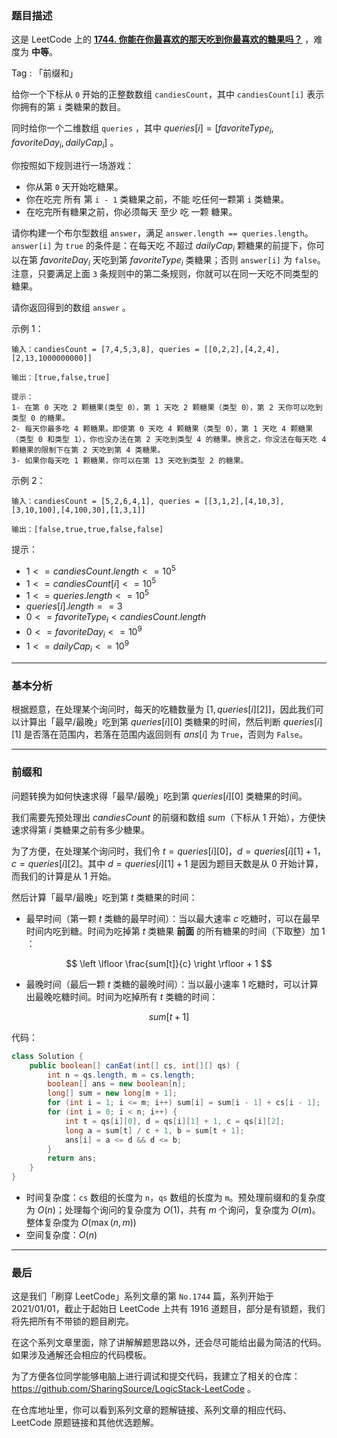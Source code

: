 ### 题目描述

这是 LeetCode 上的 **[1744. 你能在你最喜欢的那天吃到你最喜欢的糖果吗？](https://leetcode-cn.com/problems/can-you-eat-your-favorite-candy-on-your-favorite-day/solution/gong-shui-san-xie-qian-zhui-he-qiu-jie-c-b38y/)** ，难度为 **中等**。

Tag : 「前缀和」



给你一个下标从 `0` 开始的正整数数组 `candiesCount`，其中 `candiesCount[i]` 表示你拥有的第 `i` 类糖果的数目。

同时给你一个二维数组 `queries` ，其中 $queries[i] = [favoriteType_{i}, favoriteDay_{i}, dailyCap_{i}]$ 。

你按照如下规则进行一场游戏：

* 你从第 `0` 天开始吃糖果。
* 你在吃完 所有 第 `i - 1` 类糖果之前，不能 吃任何一颗第 `i` 类糖果。
* 在吃完所有糖果之前，你必须每天 至少 吃 一颗 糖果。

请你构建一个布尔型数组 `answer`，满足 `answer.length == queries.length`。`answer[i]` 为 `true` 的条件是：在每天吃 不超过 $dailyCap_i$ 颗糖果的前提下，你可以在第 $favoriteDay_i$ 天吃到第 $favoriteType_i$ 类糖果；否则 `answer[i]` 为 `false`。注意，只要满足上面 `3` 条规则中的第二条规则，你就可以在同一天吃不同类型的糖果。

请你返回得到的数组 `answer` 。



示例 1：
```
输入：candiesCount = [7,4,5,3,8], queries = [[0,2,2],[4,2,4],[2,13,1000000000]]

输出：[true,false,true]

提示：
1- 在第 0 天吃 2 颗糖果(类型 0），第 1 天吃 2 颗糖果（类型 0），第 2 天你可以吃到类型 0 的糖果。
2- 每天你最多吃 4 颗糖果。即使第 0 天吃 4 颗糖果（类型 0），第 1 天吃 4 颗糖果（类型 0 和类型 1），你也没办法在第 2 天吃到类型 4 的糖果。换言之，你没法在每天吃 4 颗糖果的限制下在第 2 天吃到第 4 类糖果。
3- 如果你每天吃 1 颗糖果，你可以在第 13 天吃到类型 2 的糖果。
```
示例 2：
```
输入：candiesCount = [5,2,6,4,1], queries = [[3,1,2],[4,10,3],[3,10,100],[4,100,30],[1,3,1]]

输出：[false,true,true,false,false]
```

提示：
* $1 <= candiesCount.length <= 10^5$
* $1 <= candiesCount[i] <= 10^5$
* $1 <= queries.length <= 10^5$
* $queries[i].length == 3$
* $0 <= favoriteType_{i} < candiesCount.length$
* $0 <= favoriteDay_{i} <= 10^9$
* $1 <= dailyCap_{i} <= 10^9$

---

### 基本分析

根据题意，在处理某个询问时，每天的吃糖数量为 $[1, queries[i][2]]$，因此我们可以计算出「最早/最晚」吃到第 $queries[i][0]$ 类糖果的时间，然后判断 $queries[i][1]$ 是否落在范围内，若落在范围内返回则有 $ans[i]$ 为 `True`，否则为 `False`。

---

### 前缀和

问题转换为如何快速求得「最早/最晚」吃到第 $queries[i][0]$ 类糖果的时间。

我们需要先预处理出 $candiesCount$ 的前缀和数组 $sum$（下标从 $1$ 开始），方便快速求得第 $i$ 类糖果之前有多少糖果。

为了方便，在处理某个询问时，我们令 $t = queries[i][0]，d = queries[i][1] + 1，c = queries[i][2]$。其中 $d = queries[i][1] + 1$ 是因为题目天数是从 $0$ 开始计算，而我们的计算是从 $1$ 开始。

然后计算「最早/最晚」吃到第 $t$ 类糖果的时间：

* 最早时间（第一颗 $t$ 类糖的最早时间）：当以最大速率 $c$ 吃糖时，可以在最早时间内吃到糖。时间为吃掉第 $t$ 类糖果 **前面** 的所有糖果的时间（下取整）加 $1$ ：

$$
\left \lfloor \frac{sum[t]}{c} \right \rfloor + 1
$$

* 最晚时间（最后一颗 $t$ 类糖的最晚时间）：当以最小速率 $1$ 吃糖时，可以计算出最晚吃糖时间。时间为吃掉所有 $t$ 类糖的时间：

$$
sum[t + 1]
$$

代码：
```Java
class Solution {
    public boolean[] canEat(int[] cs, int[][] qs) {
        int n = qs.length, m = cs.length;
        boolean[] ans = new boolean[n];
        long[] sum = new long[m + 1];
        for (int i = 1; i <= m; i++) sum[i] = sum[i - 1] + cs[i - 1];
        for (int i = 0; i < n; i++) {
            int t = qs[i][0], d = qs[i][1] + 1, c = qs[i][2];
            long a = sum[t] / c + 1, b = sum[t + 1];
            ans[i] = a <= d && d <= b;
        }
        return ans;
    }
}
```
* 时间复杂度：`cs` 数组的长度为 `n`，`qs` 数组的长度为 `m`。预处理前缀和的复杂度为 $O(n)$；处理每个询问的复杂度为 $O(1)$，共有 $m$ 个询问，复杂度为 $O(m)$。整体复杂度为 $O(\max(n, m))$
* 空间复杂度：$O(n)$

---

### 最后

这是我们「刷穿 LeetCode」系列文章的第 `No.1744` 篇，系列开始于 2021/01/01，截止于起始日 LeetCode 上共有 1916 道题目，部分是有锁题，我们将先把所有不带锁的题目刷完。

在这个系列文章里面，除了讲解解题思路以外，还会尽可能给出最为简洁的代码。如果涉及通解还会相应的代码模板。

为了方便各位同学能够电脑上进行调试和提交代码，我建立了相关的仓库：https://github.com/SharingSource/LogicStack-LeetCode 。

在仓库地址里，你可以看到系列文章的题解链接、系列文章的相应代码、LeetCode 原题链接和其他优选题解。


